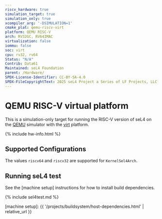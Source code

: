 ```yaml
---
riscv_hardware: true
simulation_target: true
simulation_only: true
xcompiler_arg: '-DSIMULATION=1'
cmake_plat: qemu-riscv-virt
platform: QEMU RISC-V
arch: RV32GC, RV64IMAC
virtualization: false
iommu: false
soc: virt
cpu: rv32, rv64
Status: "N/A"
Contrib: Data61
Maintained: seL4 Foundation
parent: /Hardware/
SPDX-License-Identifier: CC-BY-SA-4.0
SPDX-FileCopyrightText: 2025 seL4 Project a Series of LF Projects, LLC.
---
```


# QEMU RISC-V virtual platform

This is a simulation-only target for running the RISC-V version of seL4 on the
[QEMU] simulator with the [virt] platform.

{% include hw-info.html %}

## Supported Configurations

The values `riscv64` and `riscv32` are supported for `KernelSel4Arch`.

## Running seL4 test

See the [machine setup] instructions for how to install build dependencies.

{% include sel4test.md %}

[QEMU]: https://www.qemu.org
[virt]: https://www.qemu.org/docs/master/system/riscv/virt.html
[machine setup]: {{ '/projects/buildsystem/host-dependencies.html' | relative_url }}
